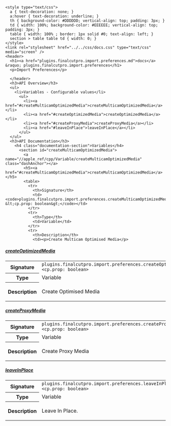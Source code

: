     <style type="text/css">
      a { text-decoration: none; }
      a:hover { text-decoration: underline; }
      th { background-color: #DDDDDD; vertical-align: top; padding: 3px; }
      td { width: 100%; background-color: #EEEEEE; vertical-align: top; padding: 3px; }
      table { width: 100% ; border: 1px solid #0; text-align: left; }
      section > table table td { width: 0; }
    </style>
    <link rel="stylesheet" href="../../css/docs.css" type="text/css" media="screen" />
    <header>
      <h1><a href="plugins.finalcutpro.import.preferences.md">docs</a> &raquo; plugins.finalcutpro.import.preferences</h1>
      <p>Import Preferences</p>

      </header>
      <h3>API Overview</h3>
      <ul>
        <li>Variables - Configurable values</li>
          <ul>
            <li><a href="#createMulticamOptimizedMedia">createMulticamOptimizedMedia</a></li>
            <li><a href="#createOptimizedMedia">createOptimizedMedia</a></li>
            <li><a href="#createProxyMedia">createProxyMedia</a></li>
            <li><a href="#leaveInPlace">leaveInPlace</a></li>
          </ul>
      </ul>
      <h3>API Documentation</h3>
        <h4 class="documentation-section">Variables</h4>
          <section id="createMulticamOptimizedMedia">
            <a name="//apple_ref/cpp/Variable/createMulticamOptimizedMedia" class="dashAnchor"></a>
            <h5><a href="#createMulticamOptimizedMedia">createMulticamOptimizedMedia</a></h5>
            <table>
              <tr>
                <th>Signature</th>
                <td><code>plugins.finalcutpro.import.preferences.createMulticamOptimizedMedia &lt;cp.prop: boolean&gt;</code></td>
              </tr>
              <tr>
                <th>Type</th>
                <td>Variable</td>
              </tr>
              <tr>
                <th>Description</th>
                <td><p>Create Multicam Optimised Media</p>
</td>
              </tr>
            </table>
          </section>
          <section id="createOptimizedMedia">
            <a name="//apple_ref/cpp/Variable/createOptimizedMedia" class="dashAnchor"></a>
            <h5><a href="#createOptimizedMedia">createOptimizedMedia</a></h5>
            <table>
              <tr>
                <th>Signature</th>
                <td><code>plugins.finalcutpro.import.preferences.createOptimizedMedia &lt;cp.prop: boolean&gt;</code></td>
              </tr>
              <tr>
                <th>Type</th>
                <td>Variable</td>
              </tr>
              <tr>
                <th>Description</th>
                <td><p>Create Optimised Media</p>
</td>
              </tr>
            </table>
          </section>
          <section id="createProxyMedia">
            <a name="//apple_ref/cpp/Variable/createProxyMedia" class="dashAnchor"></a>
            <h5><a href="#createProxyMedia">createProxyMedia</a></h5>
            <table>
              <tr>
                <th>Signature</th>
                <td><code>plugins.finalcutpro.import.preferences.createProxyMedia &lt;cp.prop: boolean&gt;</code></td>
              </tr>
              <tr>
                <th>Type</th>
                <td>Variable</td>
              </tr>
              <tr>
                <th>Description</th>
                <td><p>Create Proxy Media</p>
</td>
              </tr>
            </table>
          </section>
          <section id="leaveInPlace">
            <a name="//apple_ref/cpp/Variable/leaveInPlace" class="dashAnchor"></a>
            <h5><a href="#leaveInPlace">leaveInPlace</a></h5>
            <table>
              <tr>
                <th>Signature</th>
                <td><code>plugins.finalcutpro.import.preferences.leaveInPlace &lt;cp.prop: boolean&gt;</code></td>
              </tr>
              <tr>
                <th>Type</th>
                <td>Variable</td>
              </tr>
              <tr>
                <th>Description</th>
                <td><p>Leave In Place.</p>
</td>
              </tr>
            </table>
          </section>
